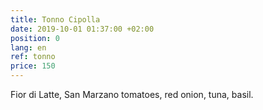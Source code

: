 ```yaml
---
title: Tonno Cipolla
date: 2019-10-01 01:37:00 +02:00
position: 0
lang: en
ref: tonno
price: 150
---
```


Fior di Latte, San Marzano tomatoes, red onion, tuna, basil.
